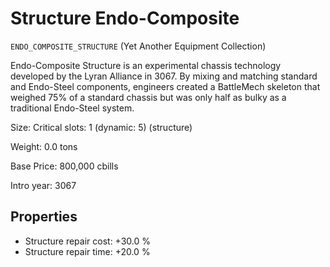 # Structure Endo-Composite

`ENDO_COMPOSITE_STRUCTURE` (Yet Another Equipment Collection)

Endo-Composite Structure is an experimental chassis technology developed by the Lyran Alliance in 3067. By mixing and matching standard and Endo-Steel components, engineers created a BattleMech skeleton that weighed 75% of a standard chassis but was only half as bulky as a traditional Endo-Steel system.

Size: Critical slots: 1 (dynamic: 5) (structure)

Weight: 0.0 tons

Base Price: 800,000 cbills

Intro year: 3067

## Properties
* Structure repair cost: +30.0 %
* Structure repair time: +20.0 %
